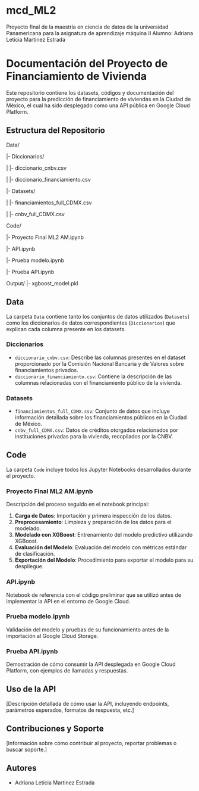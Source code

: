 # mcd_ML2
Proyecto final de la maestría en ciencia de datos de la universidad Panamericana para la asignatura de aprendizaje máquina II
Alumno: Adriana Leticia Martinez Estrada

# Documentación del Proyecto de Financiamiento de Vivienda

Este repositorio contiene los datasets, códigos y documentación del proyecto para la predicción de financiamiento de viviendas en la Ciudad de México, el cual ha sido desplegado como una API pública en Google Cloud Platform.

## Estructura del Repositorio
Data/

|- Diccionarios/

| |- diccionario_cnbv.csv

| |- diccionario_financiamiento.csv

|- Datasets/

| |- financiamientos_full_CDMX.csv

| |- cnbv_full_CDMX.csv

Code/

|- Proyecto Final ML2 AM.ipynb

|- API.ipynb

|- Prueba modelo.ipynb

|- Prueba API.ipynb

Output/
|- xgboost_model.pkl



## Data

La carpeta `Data` contiene tanto los conjuntos de datos utilizados (`Datasets`) como los diccionarios de datos correspondientes (`Diccionarios`) que explican cada columna presente en los datasets.

### Diccionarios

- `diccionario_cnbv.csv`: Describe las columnas presentes en el dataset proporcionado por la Comisión Nacional Bancaria y de Valores sobre financiamientos privados.
- `diccionario_financiamiento.csv`: Contiene la descripción de las columnas relacionadas con el financiamiento público de la vivienda.

### Datasets

- `financiamientos_full_CDMX.csv`: Conjunto de datos que incluye información detallada sobre los financiamientos públicos en la Ciudad de México.
- `cnbv_full_CDMX.csv`: Datos de créditos otorgados relacionados por instituciones privadas para la vivienda, recopilados por la CNBV.

## Code

La carpeta `Code` incluye todos los Jupyter Notebooks desarrollados durante el proyecto.

### Proyecto Final ML2 AM.ipynb

Descripción del proceso seguido en el notebook principal:

1. **Carga de Datos**: Importación y primera inspección de los datos.
2. **Preprocesamiento**: Limpieza y preparación de los datos para el modelado.
3. **Modelado con XGBoost**: Entrenamiento del modelo predictivo utilizando XGBoost.
4. **Evaluación del Modelo**: Evaluación del modelo con métricas estándar de clasificación.
5. **Exportación del Modelo**: Procedimiento para exportar el modelo para su despliegue.

### API.ipynb

Notebook de referencia con el código preliminar que se utilizó antes de implementar la API en el entorno de Google Cloud.

### Prueba modelo.ipynb

Validación del modelo y pruebas de su funcionamiento antes de la importación al Google Cloud Storage.

### Prueba API.ipynb

Demostración de cómo consumir la API desplegada en Google Cloud Platform, con ejemplos de llamadas y respuestas.

## Uso de la API

[Descripción detallada de cómo usar la API, incluyendo endpoints, parámetros esperados, formatos de respuesta, etc.]

## Contribuciones y Soporte

[Información sobre cómo contribuir al proyecto, reportar problemas o buscar soporte.]


## Autores

- Adriana Leticia Martinez Estrada



